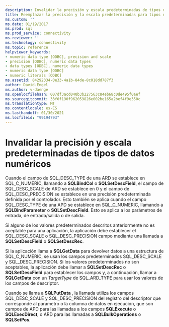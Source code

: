 ```yaml
---
description: Invalidar la precisión y escala predeterminadas de tipos de datos numéricos
title: Reemplazar la precisión y la escala predeterminadas para tipos de datos numéricos | Microsoft Docs
ms.custom: ''
ms.date: 01/19/2017
ms.prod: sql
ms.prod_service: connectivity
ms.reviewer: ''
ms.technology: connectivity
ms.topic: reference
helpviewer_keywords:
- numeric data type [ODBC], precision and scale
- precision [ODBC], numeric data types
- data types [ODBC], numeric data types
- numeric data type [ODBC]
- numeric literals [ODBC]
ms.assetid: 84292334-0e33-4a1b-84de-8c018dd787f3
author: David-Engel
ms.author: v-daenge
ms.openlocfilehash: 007df3acd040b3b227563c84eb68c0de495f0aef
ms.sourcegitcommit: 33f0f190f962059826e002be165a2bef4f9e350c
ms.translationtype: MT
ms.contentlocale: es-ES
ms.lasthandoff: 01/30/2021
ms.locfileid: "99194793"
---
```

# <a name="overriding-default-precision-and-scale-for-numeric-data-types"></a>Invalidar la precisión y escala predeterminadas de tipos de datos numéricos
Cuando el campo de SQL_DESC_TYPE de una ARD se establece en SQL_C_NUMERIC, llamando a **SQLBindCol** o **SQLSetDescField**, el campo de SQL_DESC_SCALE de ARD se establece en 0 y el campo de SQL_DESC_PRECISION se establece en una precisión predeterminada definida por el controlador. Esto también se aplica cuando el campo SQL_DESC_TYPE de una APD se establece en SQL_C_NUMERIC, llamando a **SQLBindParameter** o **SQLSetDescField**. Esto se aplica a los parámetros de entrada, de entrada/salida o de salida.  
  
 Si alguno de los valores predeterminados descritos anteriormente no es aceptable para una aplicación, la aplicación debe establecer el SQL_DESC_SCALE o SQL_DESC_PRECISION campo mediante una llamada a **SQLSetDescField** o **SQLSetDescRec**.  
  
 Si la aplicación llama a **SQLGetData** para devolver datos a una estructura de SQL_C_NUMERIC, se usan los campos predeterminados SQL_DESC_SCALE y SQL_DESC_PRECISION. Si los valores predeterminados no son aceptables, la aplicación debe llamar a **SQLSetDescRec** o **SQLSetDescField** para establecer los campos y, a continuación, llamar a **SQLGetData** con un *TargetType* de SQL_ARD_TYPE para usar los valores de los campos de descriptor.  
  
 Cuando se llama a **SQLPutData** , la llamada utiliza los campos SQL_DESC_SCALE y SQL_DESC_PRECISION del registro del descriptor que corresponde al parámetro o la columna de datos en ejecución, que son campos de APD para las llamadas a los campos **SQLExecute** o **SQLExecDirect**, o ARD para las llamadas a **SQLBulkOperations** o **SQLSetPos**.

